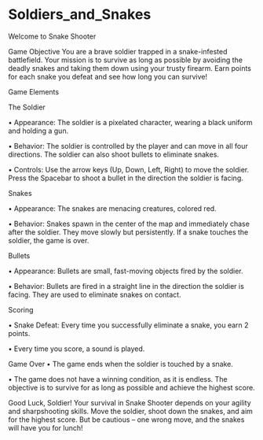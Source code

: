 # Soldiers_and_Snakes

Welcome to Snake Shooter


Game Objective
You are a brave soldier trapped in a snake-infested battlefield. Your mission is to survive as long as possible by avoiding the deadly snakes and taking them down using your trusty firearm. Earn points for each snake you defeat and see how long you can survive!


Game Elements


The Soldier

•	Appearance: The soldier is a pixelated character, wearing a black uniform and holding a gun.

•	Behavior: The soldier is controlled by the player and can move in all four directions. The soldier can also shoot bullets to eliminate snakes.

•	Controls: Use the arrow keys (Up, Down, Left, Right) to move the soldier. Press the Spacebar to shoot a bullet in the direction the soldier is facing.


Snakes

•	Appearance: The snakes are menacing creatures, colored red.

•	Behavior: Snakes spawn in the center of the map and immediately chase after the soldier. They move slowly but persistently. If a snake touches the soldier, the game is over.


Bullets

•	Appearance: Bullets are small, fast-moving objects fired by the soldier.

•	Behavior: Bullets are fired in a straight line in the direction the soldier is facing. They are used to eliminate snakes on contact.


Scoring

•	Snake Defeat: Every time you successfully eliminate a snake, you earn 2 points.

•	Every time you score, a sound is played.


Game Over
•	The game ends when the soldier is touched by a snake.

•	The game does not have a winning condition, as it is endless. The objective is to survive for as long as possible and achieve the highest score.


Good Luck, Soldier!
Your survival in Snake Shooter depends on your agility and sharpshooting skills. Move the soldier, shoot down the snakes, and aim for the highest score. But be cautious – one wrong move, and the snakes will have you for lunch!

